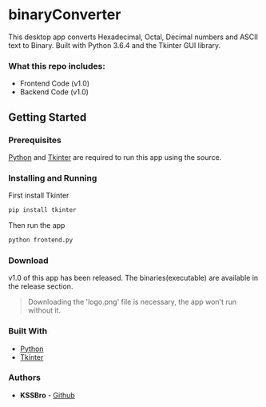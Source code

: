 # binaryConverter

This desktop app converts Hexadecimal, Octal, Decimal numbers and ASCII text to Binary. Built with Python 3.6.4 and the Tkinter GUI library.

### What this repo includes:

- Frontend Code (v1.0)
- Backend Code (v1.0)

## Getting Started

### Prerequisites

[Python](https://www.python.org/) and [Tkinter](https://docs.python.org/2/library/tkinter.html) are required to run this app using the source.

### Installing and Running

First install Tkinter

```bash
pip install tkinter
```

Then run the app

```bash
python frontend.py
```

### Download

v1.0 of this app has been released.
The binaries(executable) are available in the release section.

> Downloading the 'logo.png' file is necessary, the app won't run without it.

### Built With

- [Python](https://www.python.org/)
- [Tkinter](https://docs.python.org/2/library/tkinter.html)

### Authors

- **KSSBro** - [Github](https://github.com/KSSBro)
